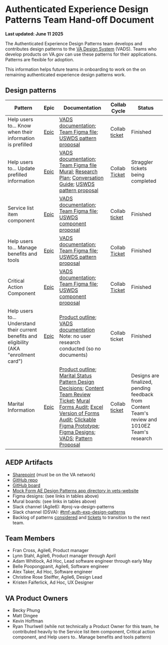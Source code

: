 # Authenticated Experience Design Patterns Team Hand-off Document
**Last updated: June 11 2025**

The Authenticated Experience Design Patterns team develops and contributes design patterns to the [VA Design System](https://design.va.gov/) (VADS). Teams who develop products on VA.gov can use these patterns for their applications. Patterns are flexible for adoption. 

This information helps future teams in onboarding to work on the on remaining authenticated experience design patterns work.

## Design patterns

Pattern | Epic | Documentation | Collab Cycle| Status
--- | --- | --- | --- | --- 
Help users to... Know when their information is prefilled  | [Epic](https://github.com/department-of-veterans-affairs/tmf-auth-exp-design-patterns/issues/17) | [VADS documentation](https://design.va.gov/patterns/help-users-to/know-when-their-information-is-prefilled); [Team Figma file](https://www.figma.com/design/2j01RTqCSJRy4lX3eUOiod/AE-Design-Patterns---Prefill?node-id=0-1&t=Le4l9APPu5SGU0jV-1); [USWDS pattern proposal](https://github.com/uswds/uswds/discussions/6053) | Collab [ticket](https://github.com/department-of-veterans-affairs/va.gov-team/issues/90181) | Finished
Help users to... Update prefilled information| [Epic](https://github.com/department-of-veterans-affairs/tmf-auth-exp-design-patterns/issues/22) | [VADS documentation](https://design.va.gov/patterns/help-users-to/update-prefilled-information); [Team Figma file](https://www.figma.com/design/1z3bAkQl4uR1IvAxmtyqZi/AE-Design-Patterns---Update-Prefill?node-id=0-1&t=Su49Y3xbIt9ud29p-1) [Mural](https://app.mural.co/t/departmentofveteransaffairs9999/m/departmentofveteransaffairs9999/1722517036440/a204683ebc4372199abf3ae7d7f8da6cbd60f6d5?sender=u11b5f7711188298523d03159); [Research Plan](https://github.com/department-of-veterans-affairs/va.gov-team/blob/master/products/authenticated-patterns/Design%20and%20Research/2024-07-Research%20Initiative-One-Prefill/preFillresearchPlan.md); [Conversation Guide](https://github.com/department-of-veterans-affairs/va.gov-team/blob/master/products/authenticated-patterns/Design%20and%20Research/2024-07-Research%20Initiative-One-Prefill/Prefill%20Research%20Study%20Convo%20Guide%2008_19_24.md); [USWDS pattern proposal](https://github.com/uswds/uswds/discussions/6248)| Collab [Ticket](https://github.com/department-of-veterans-affairs/va.gov-team/issues/90181) | Straggler tickets being completed 
Service list item component | [Epic](https://github.com/department-of-veterans-affairs/tmf-auth-exp-design-patterns/issues/258)  | [VADS documentation](https://design.va.gov/components/service-list-item); [Team Figma file](https://www.figma.com/design/ZIGDfSb8D5YLBdJavzDdqi/AE-Design-Patterns---Service-list?node-id=0-1&t=cfjBFHQtqWBGaRrv-1); [USWDS component proposal](https://github.com/uswds/uswds/discussions/6439)  | Collab [ticket](https://github.com/department-of-veterans-affairs/va.gov-team/issues/105516) |  Finished | 
Help users to... Manage benefits and tools | [Epic](https://github.com/department-of-veterans-affairs/tmf-auth-exp-design-patterns/issues/258) | [VADS documentation](https://design.va.gov/patterns/help-users-to/manage-benefits-and-tools); [Team Figma file](https://www.figma.com/design/ZIGDfSb8D5YLBdJavzDdqi/AE-Design-Patterns---Service-list?node-id=0-1&t=cfjBFHQtqWBGaRrv-1); [USWDS pattern proposal](https://github.com/uswds/uswds/discussions/6441) | Collab [Ticket](https://github.com/department-of-veterans-affairs/va.gov-team/issues/105516) | Finished |
Critical Action Component | [Epic](https://github.com/department-of-veterans-affairs/tmf-auth-exp-design-patterns/issues/302) | [VADS documentation](https://design.va.gov/components/critical-action); [Team Figma file](https://www.figma.com/design/UOx5GSKdZW9GVAjy7078hT/AE-Design-Patterns---Critical-Action?node-id=0-1&t=KXmHDiPelm0bshPq-1); [USWDS component proposal](https://github.com/uswds/uswds/discussions/6456)  | Collab [Ticket](https://github.com/department-of-veterans-affairs/va.gov-team/issues/105516) | Finished |
Help users to... Understand their current benefits and eligibility (AKA "enrollment card") | [Epic](https://github.com/department-of-veterans-affairs/tmf-auth-exp-design-patterns/issues/258) | [Product outline](https://github.com/department-of-veterans-affairs/va.gov-team/blob/master/products/authenticated-patterns/Patterns/understand-current-benefits-eligibility/README.md); [VADS documentation](https://github.com/department-of-veterans-affairs/vets-design-system-documentation/blob/main/src/_components/template.md) Note: no user research conducted (so no documents) | Collab ticket | Finished
Marital Information | [Epic](https://github.com/department-of-veterans-affairs/tmf-auth-exp-design-patterns/issues/325) | [Product outline](https://github.com/department-of-veterans-affairs/va.gov-team/tree/master/products/authenticated-patterns/Patterns/marital-status);  [Marital Status Pattern Design Decisions](https://docs.google.com/spreadsheets/d/1QF-FHZAW3fTNByj-2RWhnDAL7_qcLR_AjVrgA0-ubqM/edit?gid=0#gid=0); [Content Team Review Ticket](https://github.com/department-of-veterans-affairs/va.gov-team/issues/108767); [Mural Forms Audit](https://app.mural.co/t/departmentofveteransaffairs9999/m/departmentofveteransaffairs9999/1742843561511/4f5e5e77a91df7e061628888f10dfb7b10309183); [Excel Version of Forms Audit](https://dvagov.sharepoint.com/:x:/r/sites/TMFAuthenticatedExperienceDesignPatterns/Shared%20Documents/General/Research%20and%20Design/Research%20Artifacts/Marital%20Information%20(Status)%20Pattern/Marital%20Information%20(Status)%20Audit%20of%20Existing%20Forms.xlsx?d=wf0e7be0b6f48492f86a9a6ebd7b0cde9&csf=1&web=1&e=NHlCCU); [Clickable Figma Prototype](https://dsva.slack.com/lists/T03FECE8V/F08RM89AK8T?record_id=Rec08TDCXCQ5U); [Figma Designs](https://www.figma.com/design/Ie3VE755qGlK7ONjKGQpNd/AE-Design-Patterns---Marital-Status?node-id=1-128&p=f&t=PqLxgVJITaSqINah-0); [VADS](https://design.va.gov/patterns/ask-users-for/marital-information); [Pattern Proposal](https://github.com/uswds/uswds/discussions/6487) | Collab [ticket](https://dsva.slack.com/lists/T03FECE8V/F08RM89AK8T?record_id=Rec08R4G44HLP) | Designs are finalized, pending feedback from Content Team's review and 1010EZ Team's research 


## AEDP Artifacts
- [Sharepoint](https://dvagov.sharepoint.com/sites/TMFAuthenticatedExperienceDesignPatterns ) (must be on the VA network)
- [GitHub repo](https://github.com/department-of-veterans-affairs/tmf-auth-exp-design-patterns)
- [GitHub board](https://github.com/orgs/department-of-veterans-affairs/projects/1314/views/4?sliceBy%5Bvalue%5D=_noValue)
- [Mock Form AE Design Patterns app directory in vets-website](https://github.com/department-of-veterans-affairs/vets-website/tree/46009a10a8538ec828aea7db213b4d693175be89/src/applications/_mock-form-ae-design-patterns) 
- Figma designs: (see links in tables above)
- Mural boards: (see links in tables above)
- Slack channel (Agile6): #proj-va-design-patterns
- Slack channel (DSVA): [#tmf-auth-exp-design-patterns](https://dsva.slack.com/archives/C07909N7U8Z)
- Backlog of patterns [considered](https://app.mural.co/t/departmentofveteransaffairs9999/m/departmentofveteransaffairs9999/1719240863056/54e2c8569725a72e996ae9b2a687867f572f4051) and [tickets](https://github.com/orgs/department-of-veterans-affairs/projects/1314/views/4?sliceBy%5Bvalue%5D=_noValue) to transition to the next team.

## Team Members
- Fran Cross, Agile6, Product manager
- Lynn Stahl, Agile6, Product manager through April
- Adam Whitlock, Ad Hoc, Lead software engineer through early May
- Belle Poopongpanit, Agile6, Software engineer
- Alex Taker, Ad Hoc, Software engineer
- Christine Rose Steiffer, Agile6, Design Lead
- Kristen Faiferlick, Ad Hoc, UX Designer

## VA Product Owners
- Becky Phung
- Matt Dingee
- Kevin Hoffman
- Ryan Thurlwell (while not technically a Product Owner for this team, he contributed heavily to the Service list item component, Critical action component, and Help users to.. Manage benefits and tools pattern) 
